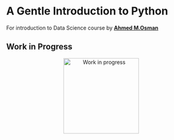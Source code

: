 # A Gentle Introduction to Python

For introduction to Data Science course by [**Ahmed M.Osman**](https://ahmedmoosman.github.io/)

## **Work in Progress**
<p align="center"> 
  <img width="200" src="https://github.com/ahmedmoosman/introduction_to_Python/assets/99957292/940337d4-1c0a-49b9-b31c-c4c47efa49e2" alt="Work in progress">

</p>

